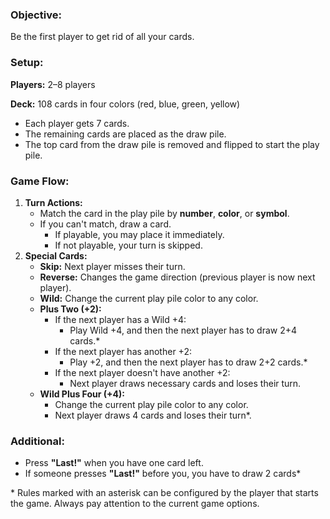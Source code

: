 ### **Objective:**

Be the first player to get rid of all your cards.

### **Setup:**

**Players:** 2–8 players

**Deck:** 108 cards in four colors (red, blue, green, yellow)

- Each player gets 7 cards.
- The remaining cards are placed as the draw pile.
- The top card from the draw pile is removed and flipped to start the play pile.

### **Game Flow:**

1.  **Turn Actions:**
    -   Match the card in the play pile by **number**, **color**, or **symbol**.
    -   If you can't match, draw a card. 
        - If playable, you may place it immediately.
        - If not playable, your turn is skipped.
2.  **Special Cards:**
    -   **Skip:** Next player misses their turn.
    -   **Reverse:** Changes the game direction (previous player is now next player).
    -   **Wild:** Change the current play pile color to any color.
    -   **Plus Two (+2):**
        - If the next player has a Wild +4:
            - Play Wild +4, and then the next player has to draw 2+4 cards.*
        - If the next player has another +2:
            - Play +2, and then the next player has to draw 2+2 cards.*
        - If the next player doesn't have another +2:
            - Next player draws necessary cards and loses their turn.
    -   **Wild Plus Four (+4):**
        - Change the current play pile color to any color.
        - Next player draws 4 cards and loses their turn*.

### **Additional:**

-  Press **"Last!"** when you have one card left.
-  If someone presses **"Last!"** before you, you have to draw 2 cards*

\* Rules marked with an asterisk can be configured by the player that starts the game. Always pay attention to the current game options.
